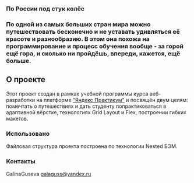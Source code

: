 ### Пo России под стук колёс

### По одной из самых больших стран мира можно путешествовать бесконечно и не уставать удивляться её красоте и разнообразию. В этом она похожа на программирование и процесс обучения вообще - за горой ещё гора, и сколько ни пройдёшь, впереди, кажется, ещё больше.

## О проекте

Этот проект создан в рамках учебной программы курса веб-разработки на платформе ["Яндекс Практикум"](https://practicum.yandex.ru/) и посвящён двум целям: помечтать о путешествиях и дать студенту попрактиковаться в адаптивной вёрстке, технологиях Grid Layout и Flex, построении гибких макетов.

### Использовано

Файловая структура проекта построена по технологии Nested БЭМ.

### Контакты

GalinaGuseva galaguss@yandex.ru
